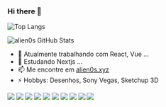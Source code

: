### Hi there 👋

![Top Langs](https://github-readme-stats.vercel.app/api/top-langs/?username=alien0s&show_icons=true&theme=algolia&locale=pt-BR&border_radius=4&hide_border=true&layout=compact&langs_count=9)

![alien0s GitHub Stats](https://github-readme-stats.vercel.app/api?username=alien0s&layout=compact&show_icons=true&show=contribs,prs&theme=algolia&locale=pt-BR&border_radius=4&hide_border=true&count_private=true)

- 🔭 Atualmente trabalhando com React, Vue ...
- 🌱 Estudando Nextjs ...
- 📫 Me encontre em [alien0s.xyz](https://alien0s.xyz)
- ⚡ Hobbys: Desenhos, Sony Vegas, Sketchup 3D


![](https://img.shields.io/badge/--E34F26.svg?style=flat&logoColor=FAFAFF&logo=html5)
![](https://img.shields.io/badge/--4FC08D.svg?style=flat&logoColor=FAFAFF&logo=vue.js)
![](https://img.shields.io/badge/--1572b6.svg?style=flat&logoColor=FAFAFF&logo=css3)
![](https://img.shields.io/badge/--7952B3.svg?style=flat&logoColor=FAFAFF&logo=bootstrap)
![](https://img.shields.io/badge/--4479A1.svg?style=flat&logoColor=FAFAFF&logo=mysql)
![](https://img.shields.io/badge/--339933.svg?style=flat&logoColor=FAFAFF&logo=node.js)
![](https://img.shields.io/badge/--F7DF1E.svg?style=flat&logoColor=0D0D0D&logo=javascript)
![](https://img.shields.io/badge/--777BB4.svg?style=flat&logoColor=FAFAFF&logo=php)
![](https://img.shields.io/badge/--DD0031.svg?style=flat&logoColor=FAFAFF&logo=angular)
![](https://img.shields.io/badge/--47848F.svg?style=flat&logoColor=FAFAFF&logo=electron)
